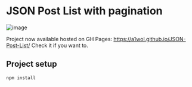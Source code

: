 # JSON Post List with pagination
![image](https://github.com/A1wol/JSON-Post-List/assets/103753811/9849c203-e63d-4075-8c8e-49faf7948ee7)

Project now available hosted on GH Pages: https://a1wol.github.io/JSON-Post-List/
Check it if you want to.

## Project setup
```
npm install
```
